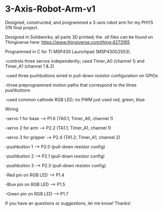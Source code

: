 # 3-Axis-Robot-Arm-v1
Designed, constructed, and programmed a 3-axis robot arm for my PHYS 319 final project.

Designed in Solidworks; all parts 3D printed; the .stl files can be found on Thingiverse here: https://www.thingiverse.com/thing:4273165


Programmed in C for TI MSP430 Launchpad (MSP430G2553).

-controls three servos independently; used Timer_A0 (channel 1) and Timer_A1 (channel 1 & 2)

-used three pushbuttons wired in pull-down resistor configuration on GPIOs

-three preprogrammed motion paths that correspond to the three pushbuttons

-used common cathode RGB LED; no PWM just used red, green, blue


Wiring

-servo 1 for base     --> P1.6 (TA0.1; Timer_A0, channel 1)

-servo 2 for arm      --> P2.2 (TA1.1; Timer_A1, channel 1)

-servo 3 for gripper  --> P2.4 (TA1.2; Timer_A1, channel 2)

-pushbutton 1         --> P2.0 (pull-down resistor config)

-pushbutton 2         --> P2.1 (pull-down resistor config)

-pushbutton 3         --> P2.3 (pull-down resistor config)

-Red pin on RGB LED   --> P1.4

-Blue pin on RGB LED  --> P1.5

-Green pin on RGB LED --> P1.7


If you have an questions or suggestions, let me know! Thanks!

